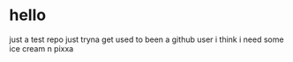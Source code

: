 # hello
just a test repo
just tryna get used to been a github user
i think i need some ice cream n pixxa
